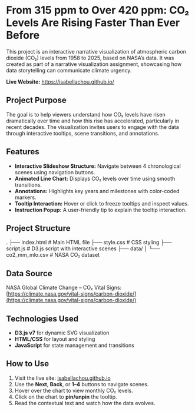 # From 315 ppm to Over 420 ppm: CO₂ Levels Are Rising Faster Than Ever Before

This project is an interactive narrative visualization of atmospheric carbon dioxide (CO₂) levels from 1958 to 2025, based on NASA’s data. It was created as part of a narrative visualization assignment, showcasing how data storytelling can communicate climate urgency.

**Live Website:** https://isabellachou.github.io/

## Project Purpose
The goal is to help viewers understand how CO₂ levels have risen dramatically over time and how this rise has accelerated, particularly in recent decades. The visualization invites users to engage with the data through interactive tooltips, scene transitions, and annotations.

## Features
- **Interactive Slideshow Structure:** Navigate between 4 chronological scenes using navigation buttons.
- **Animated Line Chart:** Displays CO₂ levels over time using smooth transitions.
- **Annotations:** Highlights key years and milestones with color-coded markers.
- **Tooltip Interaction:** Hover or click to freeze tooltips and inspect values.
- **Instruction Popup:** A user-friendly tip to explain the tooltip interaction.

## Project Structure
.
├── index.html # Main HTML file
├── style.css # CSS styling
├── script.js # D3.js script with interactive scenes
├── data/
│ └── co2_mm_mlo.csv # NASA CO₂ dataset

## Data Source
NASA Global Climate Change – CO₂ Vital Signs:
[https://climate.nasa.gov/vital-signs/carbon-dioxide/](https://climate.nasa.gov/vital-signs/carbon-dioxide/)

## Technologies Used
- **D3.js v7** for dynamic SVG visualization
- **HTML/CSS** for layout and styling
- **JavaScript** for state management and transitions

## How to Use
1. Visit the live site: [isabellachou.github.io](https://isabellachou.github.io/)
2. Use the **Next**, **Back**, or **1–4** buttons to navigate scenes.
3. Hover over the chart to view monthly CO₂ levels.
4. Click on the chart to **pin/unpin** the tooltip.
5. Read the contextual text and watch how the data evolves.
